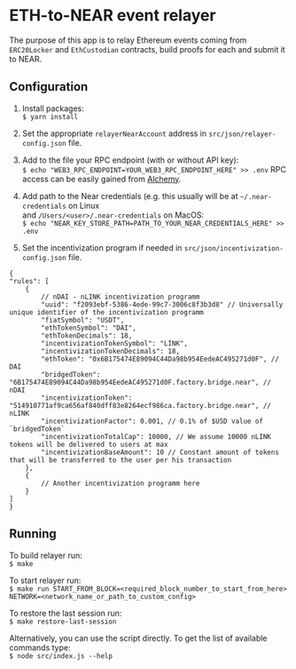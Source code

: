 # ETH-to-NEAR event relayer

The purpose of this app is to relay Ethereum events coming from `ERC20Locker` and `EthCustodian` contracts, build proofs
for each and submit it to NEAR.

## Configuration

1. Install packages:<br/>
`$ yarn install`

2. Set the appropriate `relayerNearAccount` address in `src/json/relayer-config.json` file.

3. Add to the file your RPC endpoint (with or without API key):<br/>
`$ echo "WEB3_RPC_ENDPOINT=YOUR_WEB3_RPC_ENDPOINT_HERE" >> .env`
RPC access can be easily gained from [Alchemy](https://www.alchemyapi.io/).

4. Add path to the Near credentials (e.g. this usually will be at `~/.near-credentials` on Linux <br/>
and `/Users/<user>/.near-credentials` on MacOS: <br/>
`$ echo "NEAR_KEY_STORE_PATH=PATH_TO_YOUR_NEAR_CREDENTIALS_HERE" >> .env`

5. Set the incentivization program if needed in `src/json/incentivization-config.json` file.
```
{
"rules": [
    {
        // nDAI - nLINK incentivization programm
        "uuid": "f2093ebf-5386-4ede-99c7-3006c8f3b3d8" // Universally unique identifier of the incentivization programm
        "fiatSymbol": "USDT",
        "ethTokenSymbol": "DAI",
        "ethTokenDecimals": 18,
        "incentivizationTokenSymbol": "LINK",
        "incentivizationTokenDecimals": 18,
        "ethToken": "0x6B175474E89094C44Da98b954EedeAC495271d0F", // DAI
        "bridgedToken": "6B175474E89094C44Da98b954EedeAC495271d0F.factory.bridge.near", // nDAI
        "incentivizationToken": "514910771af9ca656af840dff83e8264ecf986ca.factory.bridge.near", // nLINK
        "incentivizationFactor": 0.001, // 0.1% of $USD value of `bridgedToken`
        "incentivizationTotalCap": 10000, // We assume 10000 nLINK tokens will be delivered to users at max
        "incentivizationBaseAmount": 10 // Constant amount of tokens that will be transferred to the user per his transaction
    },
    {
        // Another incentivization programm here
    }
]
}
```
## Running

To build relayer run:<br/>
`$ make`

To start relayer run:<br/>
`$ make run START_FROM_BLOCK=<required_block_number_to_start_from_here> NETWORK=<network_name_or_path_to_custom_config>`

To restore the last session run:<br/>
`$ make restore-last-session`

Alternatively, you can use the script directly. To get the list of available commands type:<br/>
`$ node src/index.js --help`
